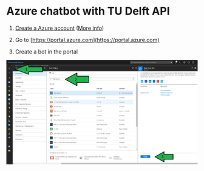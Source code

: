 # Azure chatbot with TU Delft API

1. [Create a Azure account](https://azure.microsoft.com/en-us/free/students/) ([More info](Docs/Manual_azure_student_account.pdf))


2. Go to [https://portal.azure.com](https://portal.azure.com)
3. Create a bot in the portal

![creat the bot](/docs/CreateBot.png "Create a bot")





